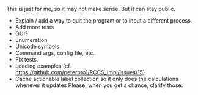 This is just for me, so it may not make sense. But it can stay public.

- Explain / add a way to quit the program or to input a different process.
- Add more tests
- GUI?
- Enumeration
- Unicode symbols
- Command args, config file, etc.
- Fix tests. 
- Loading examples (cf. <https://github.com/peterbro1/RCCS_Impl/issues/15>)
- Cache actionable label collection so it only does the calculations whenever it updates
Please, when you get a chance, clarify those:
